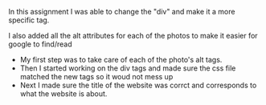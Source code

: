 In this assignment I was able to change the "div" and make it a more specific tag.

I also added all the alt attributes for each of the photos to make it easier for google to find/read

* My first step was to take care of each of the photo's alt tags.
* Then I started working on the div tags and made sure the css file matched the new tags so it woud not mess up
* Next I made sure the title of the website was corrct and corresponds to what the website is about. 